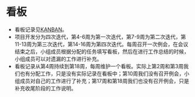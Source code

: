 # 看板

+ 看板记录见[KANBAN](https://github.com/swsad/Dashboard/projects )。
+ 项目开发分为四次迭代，第4-6周为第一次迭代，第7-9周为第二次迭代，第11-13周为第三次迭代，第14-16周为第四次迭代。每周召开一次例会，在会议结束之后，小组成员根据分配的任务填写看板，然后在进行工作总结的时候，小组成员可以对遗漏的工作进行补充。
+ 看板记录从第4周持续到第18周，每周维护一个看板。实际上第2周和第3周我们也有分配工作，只是没有实际记录在看板中；第10周我们没有召开例会，小组成员对自己的工作进行了补充；第17周和第18周我们也没有召开例会，只是补充收尾阶段的工作说明。